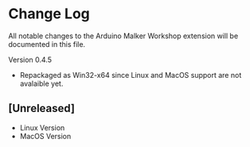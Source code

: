 # Change Log

All notable changes to the Arduino Malker Workshop extension will be documented in this file.

Version 0.4.5
- Repackaged as Win32-x64 since Linux and MacOS support are not avalaible yet. 

## [Unreleased]

- Linux Version
- MacOS Version